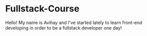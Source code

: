 # Fullstack-Course

Hello! My name is Avihay and I've started lately to learn front-end
developing in order to be a fullstack developer one day!
